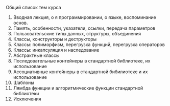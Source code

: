 Общий список тем курса

1. Вводная лекция, о я программировании, о языке, воспоминание основ.
2. Память, особенности, указатели, ссылки, передача параметров
3. Пользовательские типы данных, структуры, объединения
4. Классы, конструкторы и деструкторы
5. Классы: полиморфизм, перегрузка функций, перегрузка операторов
6. Классы: инкапсуляция и наследование
7. Абстрактные классы
8. Последовательные контейнеры в стандартной библиотеке, их использование
9. Ассоциативные контейнеры в стандартной бибилиотеке и их использование
10. Шаблоны
11. Лямбда функции и алгоритмические функции стандартной библиотеки
12. Исключения


